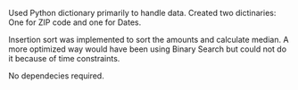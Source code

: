 Used Python dictionary primarily to handle data.
Created two dictinaries: One for ZIP code and one for Dates.

Insertion sort was implemented to sort the amounts and calculate median. A more optimized way would have been using Binary Search but could not do it because of time constraints.

No dependecies required. 

